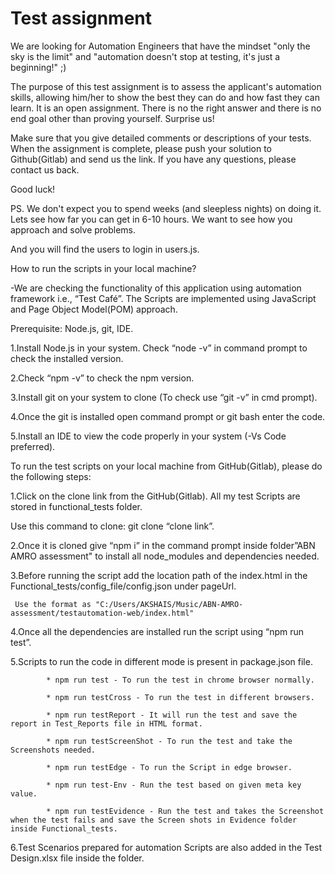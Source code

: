 # Test assignment
We are looking for Automation Engineers that have the mindset "only the sky is the limit"
and "automation doesn't stop at testing, it's just a beginning!" ;)

The purpose of this test assignment is to assess the applicant's automation skills, allowing him/her to show the best they can do and how fast they can learn.
It is an open assignment. There is no the right answer and there is no end goal other than proving yourself. Surprise us!

Make sure that you give detailed comments or descriptions of your tests.
When the assignment is complete, please push your solution to Github(Gitlab) and send us the link.
If you have any questions, please contact us back.

Good luck!

PS. We don't expect you to spend weeks (and sleepless nights) on doing it. Lets see how far you can get in 6-10 hours. We want to see how you approach and solve problems.

And you will find the users to login in users.js.

How to run the scripts in your local machine?

-We are checking the functionality of this application using automation framework i.e., “Test Café”. The Scripts are implemented using JavaScript and Page Object Model(POM) approach.

Prerequisite: Node.js, git, IDE.

1.Install Node.js in your system. Check “node -v” in command prompt to check the installed version.

2.Check “npm -v” to check the npm version.

3.Install git on your system to clone (To check use “git -v” in cmd prompt).

4.Once the git is installed open command prompt or git bash enter the code.

5.Install an IDE to view the code properly in your system (-Vs Code preferred).

To run the test scripts on your local machine from GitHub(Gitlab), please do the following steps:

1.Click on the clone link from the GitHub(Gitlab). All my test Scripts are stored in functional_tests folder.

  Use this command to clone: git clone “clone link”.

2.Once it is cloned give “npm i” in the command prompt inside folder”ABN AMRO assessment" to install all node_modules and dependencies needed.

3.Before running the script add the location path of the index.html in the Functional_tests/config_file/config.json under pageUrl.

     Use the format as "C:/Users/AKSHAIS/Music/ABN-AMRO-assessment/testautomation-web/index.html"
     
4.Once all the dependencies are installed run the script using “npm run test”.

5.Scripts to run the code in different mode is present in package.json file. 
            
            * npm run test - To run the test in chrome browser normally.

            * npm run testCross - To run the test in different browsers.

            * npm run testReport - It will run the test and save the report in Test_Reports file in HTML format.

            * npm run testScreenShot - To run the test and take the Screenshots needed.

            * npm run testEdge - To run the Script in edge browser.

            * npm run test-Env - Run the test based on given meta key value.

            * npm run testEvidence - Run the test and takes the Screenshot when the test fails and save the Screen shots in Evidence folder inside Functional_tests.
 
6.Test Scenarios prepared for automation Scripts are also added in the Test Design.xlsx file inside the folder.